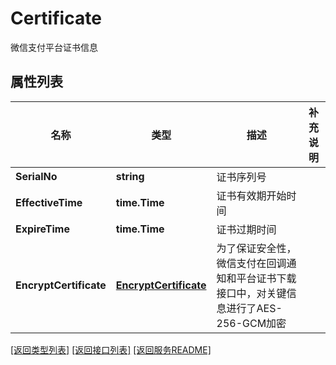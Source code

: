 # Certificate

微信支付平台证书信息

## 属性列表

名称 | 类型 | 描述 | 补充说明
------------ | ------------- | ------------- | -------------
**SerialNo** | **string** | 证书序列号  | 
**EffectiveTime** | **time.Time** | 证书有效期开始时间  | 
**ExpireTime** | **time.Time** | 证书过期时间  | 
**EncryptCertificate** | [**EncryptCertificate**](EncryptCertificate.md) | 为了保证安全性，微信支付在回调通知和平台证书下载接口中，对关键信息进行了AES-256-GCM加密  | 

[\[返回类型列表\]](README.md#类型列表)
[\[返回接口列表\]](README.md#接口列表)
[\[返回服务README\]](README.md)


